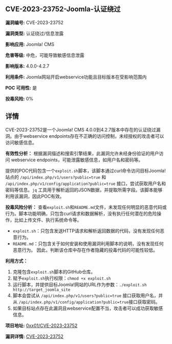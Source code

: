 ## CVE-2023-23752-Joomla-认证绕过

**漏洞编号:** CVE-2023-23752

**漏洞类型:** 认证绕过/信息泄露

**影响应用:** Joomla! CMS

**危害等级:** 中危，可能导致敏感信息泄露

**影响版本:** 4.0.0-4.2.7

**利用条件:** Joomla网站开启webservice功能且目标版本在受影响范围内

**POC 可用性:** 是

**投毒风险:** 0%

## 详情

CVE-2023-23752是一个Joomla! CMS 4.0.0到4.2.7版本中存在的认证绕过漏洞。由于webservice endpoints存在不正确的访问控制，未经授权的攻击者可以访问敏感信息。

**有效性分析：**
根据漏洞描述和搜索引擎结果，此漏洞允许未经身份验证的用户访问 webservice endpoints，可能泄露敏感信息，如用户名和密码等。

提供的POC代码包含一个`exploit.sh`脚本，该脚本通过curl命令访问目标Joomla!站点的 `/api/index.php/v1/users?public=true` 和 `/api/index.php/v1/config/application?public=true` 接口，尝试获取用户名和密码等信息。`jq` 工具用于解析返回的JSON数据，并提取所需字段。该脚本能够利用该漏洞，因此POC有效。

**投毒风险分析：**
查看`exploit.sh`和`README.md`文件，未发现任何明显的恶意代码或行为。脚本功能明确，只包含curl请求和数据解析，没有执行任何潜在的危险操作，比如上传文件、执行系统命令等。
* `exploit.sh`：只包含发送HTTP请求和解析返回数据的代码，没有发现任何恶意行为。
* `README.md`：只包含关于如何安装和使用漏洞利用脚本的说明，没有发现任何恶意行为。
因此，判断该仓库中存在作者隐藏的投毒代码的可能性较低。

**利用方式：**
1.  克隆包含`exploit.sh`脚本的GitHub仓库。
2.  赋予`exploit.sh`执行权限：`chmod +x exploit.sh`
3.  运行脚本，并提供目标Joomla!网站的URL作为参数：`./exploit.sh http://target_joomla_site`
4.  脚本会尝试从 `/api/index.php/v1/users?public=true` 接口获取用户名，并从 `/api/index.php/v1/config/application?public=true`接口获取密码。
5.  如果目标站点存在此漏洞且webservice配置不当，攻击者可以成功获取敏感信息。

**项目地址:** [0xx01/CVE-2023-23752](https://github.com/0xx01/CVE-2023-23752)

**漏洞详情:** [CVE-2023-23752](https://nvd.nist.gov/vuln/detail/CVE-2023-23752)